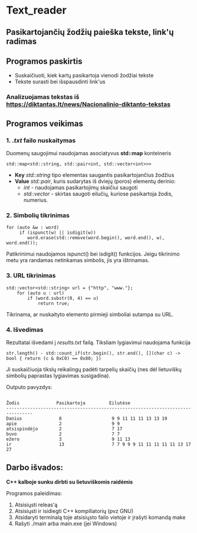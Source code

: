 # Text_reader
## Pasikartojančių žodžių paieška tekste, link'ų radimas

## Programos paskirtis
* Suskaičiuoti, kiek kartų pasikartoja vienodi žodžiai tekste
* Tekste surasti bei išspausdinti link'us

### Analizuojamas tekstas iš https://diktantas.lt/news/Nacionalinio-diktanto-tekstas

## Programos veikimas

### 1. *.txt* failo nuskaitymas

Duomenų saugojimui naudojamas asociatyvus **std::map** konteineris
``` shell
std::map<std::string, std::pair<int, std::vector<int>>>
```
* **Key** *std::string* tipo elementas saugantis pasikartojančius žodžius
* **Value** *std::pair*, kuris sudarytas iš dviejų (poros) elementų derinio: 
  * *int* - naudojamas pasikartojimų skaičiui saugoti
  * *std::vector<int>* -  skirtas saugoti eilučių, kuriose pasikartoja žodis, numerius.
 
### 2. Simbolių tikrinimas
``` shell
for (auto &w : word)
     if (ispunct(w) || isdigit(w)) 
        word.erase(std::remove(word.begin(), word.end(), w), word.end());
```
Patikrinimui naudojamos ispunct() bei isdigit() funkcijos.
Jeigu tikrinimo metu yra randamas netinkamas simbolis, jis yra ištrinamas.

### 3. URL tikrinimas
``` shell
std::vector<std::string> url = {"http", "www."};
    for (auto u : url)
        if (word.substr(0, 4) == u)
            return true;
```
Tikrinama, ar nuskaityto elemento pirmieji simboliai sutampa su URL.

### 4. Išvedimas

Rezultatai išvedami į *results.txt* failą.
Tiksliam lygiavimui naudojama funkcija
``` shell
str.length() - std::count_if(str.begin(), str.end(), [](char c) -> bool { return (c & 0xC0) == 0x80; })
``` 
Ji suskaičiuoja tikslų reikalingų padėti tarpelių skaičių (nes dėl lietuviškų simbolių paprastas lygiavimas susigadina).

Outputo pavyzdys:
``` shell
  
Žodis              Pasikartoja         Eilutėse
--------------------------------------------------------------------------------
Danius              8                   9 9 11 11 11 13 13 19 
apie                2                   9 9 
atsispindėjo        2                   7 17 
buvo                2                   7 7 
ežero               3                   9 11 13 
ir                  13                  7 7 9 9 9 11 11 11 11 11 13 17 27 
```

## Darbo išvados:
**C++ kalboje sunku dirbti su lietuviškomis raidėmis**

Programos paleidimas:
1. Atsisiųsti releas'ą
2. Atsisiųsti ir isidiegti C++ kompiliatorių (pvz GNU)
3. Atsidaryti terminalą toje atsisiųsto failo vietoje ir įrašyti komandą make 
4. Rašyti ./main arba main.exe (jei Windows)

